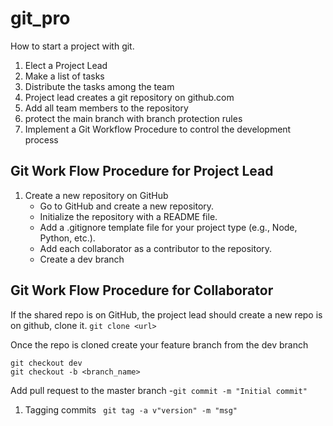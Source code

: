# git_pro

How to start a project with git.

1. Elect a Project Lead
1. Make a list of tasks
1. Distribute the tasks among the team
1. Project lead creates a git repository on github.com
1. Add all team members to the repository
1. protect the main branch with branch protection rules
1. Implement a Git Workflow Procedure to control the development process

## Git Work Flow Procedure for Project Lead

1. Create a new repository on GitHub
   * Go to GitHub and create a new repository.
   * Initialize the repository with a README file.
   * Add a .gitignore template file for your project type (e.g., Node, Python, etc.).
   * Add each collaborator as a contributor to the repository.
   * Create a dev branch

## Git Work Flow Procedure for Collaborator

If the shared repo is on GitHub, the project lead should create a new repo is on github, clone it.
```git clone <url>```

Once the repo is cloned create your feature branch from the dev branch
```
git checkout dev
git checkout -b <branch_name>
```

   

Add pull request to the master branch
	-``` git commit -m "Initial commit" ```

1. Tagging commits
``` git tag -a v"version" -m "msg"```